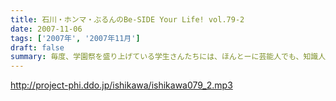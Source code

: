 ```yaml
---
title: 石川・ホンマ・ぶるんのBe-SIDE Your Life! vol.79-2
date: 2007-11-06
tags: ['2007年', '2007年11月']
draft: false
summary: 毎度、学園祭を盛り上げている学生さんたちには、ほんとーに芸能人でも、知識人でもないのにお呼びいただきありがとうございます。恐縮です。大分大学エージェントCクンからは、お土産もいただいたりして・・・みんなで美味しくいただきました！リスナーのあなたは、大分大学放送部のホームページもチェックしてね！！！NAMAE
---
```


http://project-phi.ddo.jp/ishikawa/ishikawa079_2.mp3
